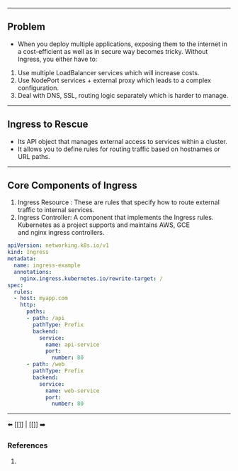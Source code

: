 ___
## Problem

- When you deploy multiple applications, exposing them to the internet in a cost-efficient as well as in secure way becomes tricky. Without Ingress, you either have to:
1. Use multiple LoadBalancer services which will increase costs.
2. Use NodePort services + external proxy which leads to a complex configuration.
3. Deal with DNS, SSL, routing logic separately which is harder to manage.

___
## Ingress to Rescue
 - Its API object that manages external access to services within a cluster.
 - It allows you to define rules for routing traffic based on hostnames or URL paths.


___
## Core Components of Ingress

1. Ingress Resource : These are rules that specify how to route external traffic to internal services.
2. Ingress Controller: A component that implements the Ingress rules. Kubernetes as a project supports and maintains AWS, GCE and nginx ingress controllers.


```yaml
apiVersion: networking.k8s.io/v1
kind: Ingress
metadata:
  name: ingress-example
  annotations:
    nginx.ingress.kubernetes.io/rewrite-target: /
spec:
  rules:
  - host: myapp.com
    http:
      paths:
      - path: /api
        pathType: Prefix
        backend:
          service:
            name: api-service
            port:
              number: 80
      - path: /web
        pathType: Prefix
        backend:
          service:
            name: web-service
            port:
              number: 80

```


___
⬅️ [[]] | [[]] ➡️
### References
1.
